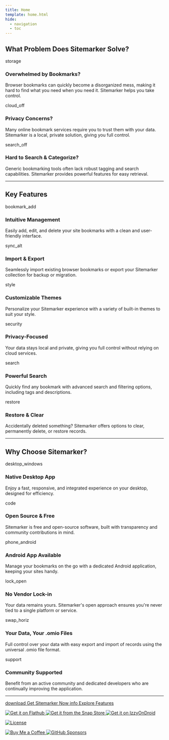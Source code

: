 ```yaml
---
title: Home
template: home.html
hide:
  - navigation
  - toc
---
```


## What Problem Does Sitemarker Solve?

<div class="grid-container problem-card">
  <div class="grid-item">
    <span class="material-icons">storage</span>
    <h3>Overwhelmed by Bookmarks?</h3>
    <p>Browser bookmarks can quickly become a disorganized mess, making it hard to find what you need when you need it. Sitemarker helps you take control.</p>
  </div>
  <div class="grid-item">
    <span class="material-icons">cloud_off</span>
    <h3>Privacy Concerns?</h3>
    <p>Many online bookmark services require you to trust them with your data. Sitemarker is a local, private solution, giving you full control.</p>
  </div>
  <div class="grid-item">
    <span class="material-icons">search_off</span>
    <h3>Hard to Search & Categorize?</h3>
    <p>Generic bookmarking tools often lack robust tagging and search capabilities. Sitemarker provides powerful features for easy retrieval.</p>
  </div>
</div>

---

## Key Features

<div class="grid-container features-grid">
  <div class="grid-item">
    <span class="material-icons">bookmark_add</span>
    <h3>Intuitive Management</h3>
    <p>Easily add, edit, and delete your site bookmarks with a clean and user-friendly interface.</p>
  </div>
  <div class="grid-item">
    <span class="material-icons">sync_alt</span>
    <h3>Import & Export</h3>
    <p>Seamlessly import existing browser bookmarks or export your Sitemarker collection for backup or migration.</p>
  </div>
  <div class="grid-item">
    <span class="material-icons">style</span>
    <h3>Customizable Themes</h3>
    <p>Personalize your Sitemarker experience with a variety of built-in themes to suit your style.</p>
  </div>
  <div class="grid-item">
    <span class="material-icons">security</span>
    <h3>Privacy-Focused</h3>
    <p>Your data stays local and private, giving you full control without relying on cloud services.</p>
  </div>
  <div class="grid-item">
    <span class="material-icons">search</span>
    <h3>Powerful Search</h3>
    <p>Quickly find any bookmark with advanced search and filtering options, including tags and descriptions.</p>
  </div>
  <div class="grid-item">
    <span class="material-icons">restore</span>
    <h3>Restore & Clear</h3>
    <p>Accidentally deleted something? Sitemarker offers options to clear, permanently delete, or restore records.</p>
  </div>
</div>

---

## Why Choose Sitemarker?

<div class="grid-container why-sitemarker">
  <div class="grid-item">
    <span class="material-icons">desktop_windows</span>
    <h3>Native Desktop App</h3>
    <p>Enjoy a fast, responsive, and integrated experience on your desktop, designed for efficiency.</p>
  </div>
  <div class="grid-item">
    <span class="material-icons">code</span>
    <h3>Open Source & Free</h3>
    <p>Sitemarker is free and open-source software, built with transparency and community contributions in mind.</p>
  </div>
  <div class="grid-item">
    <span class="material-icons">phone_android</span>
    <h3>Android App Available</h3>
    <p>Manage your bookmarks on the go with a dedicated Android application, keeping your sites handy.</p>
  </div>
  <div class="grid-item">
    <span class="material-icons">lock_open</span>
    <h3>No Vendor Lock-in</h3>
    <p>Your data remains yours. Sitemarker's open approach ensures you're never tied to a single platform or service.</p>
  </div>
  <div class="grid-item">
    <span class="material-icons">swap_horiz</span>
    <h3>Your Data, Your .omio Files</h3>
    <p>Full control over your data with easy export and import of records using the universal .omio file format.</p>
  </div>
  <div class="grid-item">
    <span class="material-icons">support</span>
    <h3>Community Supported</h3>
    <p>Benefit from an active community and dedicated developers who are continually improving the application.</p>
  </div>
</div>

---

<p class="bottom-cta-buttons">
  <a href="getting-started/installation/" class="md-button md-button--primary hero-download-button">
    <span class="material-icons">download</span> Get Sitemarker Now
  </a>
  <a href="features/overview/" class="md-button hero-learn-more-button">
    <span class="material-icons">info</span> Explore Features
  </a>
</p>

<div class="footer-badges">
  <p>
    <a href="https://flathub.org/apps/io.github.aerocyber.sitemarker">
      <img src="https://flathub.org/api/badge?locale=en" alt="Get it on Flathub">
    </a>
    <a href="https://snapcraft.io/sitemarker">
      <img src="https://snapcraft.io/static/images/badges/en/snap-store-black.svg" alt="Get it from the Snap Store"> </a>
    <a href="https://apt.izzysoft.de/fdroid/index/apk/io.github.aerocyber.sitemarker">
      <img src="https://gitlab.com/IzzyOnDroid/repo/-/raw/master/assets/IzzyOnDroidButton.svg" alt="Get it on IzzyOnDroid">
    </a>
  </p>

  <p>
    <a href="https://github.com/aerocyber/sitemarker">
      <img src="https://img.shields.io/github/license/aerocyber/sitemarker?style=flat-square" alt="License">
    </a>
  </p>

  <p>
    <a href="https://www.buymeacoffee.com/aerocyber">
      <img src="https://www.buymeacoffee.com/assets/img/custom_images/orange_img.png" alt="Buy Me a Coffee">
    </a>
    <a href="https://github.com/sponsors/aerocyber">
      <img src="https://img.shields.io/badge/GitHub%20Sponsors-Donate-lightgrey?logo=github" alt="GitHub Sponsors">
    </a>
  </p>
</div>